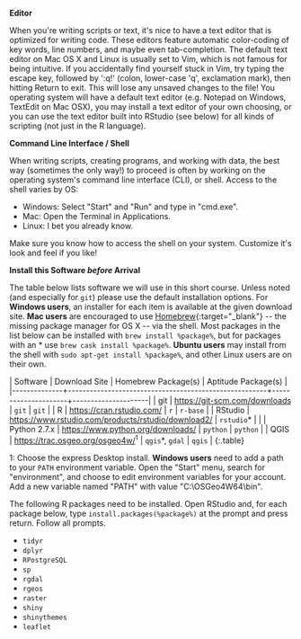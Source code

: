 **Editor**

When you're writing scripts or text, it's nice to have a text editor that is optimized for writing code.
These editors feature automatic color-coding of key words, line numbers, and maybe even tab-completion.
The default text editor on Mac OS X and Linux is usually set to Vim, which is not famous for being intuitive.
If you accidentally find yourself stuck in Vim, try typing the escape key, followed by ':q!' (colon, lower-case 'q', exclamation mark), then hitting Return to exit. This will lose any unsaved changes to the file!
You operating system will have a default text editor (e.g. Notepad on Windows, TextEdit on Mac OSX), you may install a text editor of your own choosing, or you can use the text editor built into RStudio (see below) for all kinds of scripting (not just in the R language).

**Command Line Interface / Shell**

When writing scripts, creating programs, and working with data, the best way (sometimes the only way!) to proceed is often by working on the operating system's command line interface (CLI), or shell. Access to the shell varies by OS:

- Windows: Select "Start" and "Run" and type in "cmd.exe".
- Mac: Open the Terminal in Applications.
- Linux: I bet you already know.

Make sure you know how to access the shell on your system. Customize it's look and feel if you like!

**Install this Software *before* Arrival**

The table below lists software we will use in this short course.
Unless noted (and especially for `git`) please use the default installation options.
For **Windows users**, an installer for each item is available at the given download site.
**Mac users** are encouraged to use [Homebrew](http://brew.sh){:target="_blank"} -- the missing package manager for OS X -- via the shell.
Most packages in the list below can be installed with `brew install %package%`, but for packages with an * use `brew cask install %package%`.
**Ubuntu users** may install from the shell with `sudo apt-get install %package%`, and other Linux users are on their own.

| Software     | Download Site                                         | Homebrew Package(s) | Aptitude Package(s) |
|--------------+-------------------------------------------------------+---------------------+---------------------|
| git          | <https://git-scm.com/downloads>                       | `git`               | `git`               |
| R            | <https://cran.rstudio.com/>                           | `r`                 | `r-base`            |
| RStudio      | <https://www.rstudio.com/products/rstudio/download2/> | `rstudio`*          |                     |
| Python 2.7.x | <https://www.python.org/downloads/>                   | `python`            | `python`            |
| QGIS         | <https://trac.osgeo.org/osgeo4w/><sup>1</sup>         | `qgis`*, `gdal`     | `qgis`              |
{:.table}

1: Choose the express Desktop install. **Windows users**  need to add a path to your `PATH` environment variable. Open the "Start" menu, search for "environment", and choose to edit environment variables for your account. Add a new variable named "PATH" with value "C:\OSGeo4W64\bin".

The following R packages need to be installed. Open RStudio and, for each package below, type `install.packages(%package%)` at the prompt and press return. Follow all prompts.

- `tidyr`
- `dplyr`
- `RPostgreSQL`
- `sp`
- `rgdal`
- `rgeos`
- `raster`
- `shiny`
- `shinythemes`
- `leaflet`

